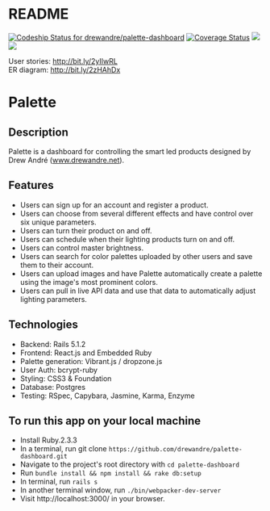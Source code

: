 # README

[ ![Codeship Status for drewandre/palette-dashboard](https://app.codeship.com/projects/1558e670-aa28-0135-20c8-36aeb956401e/status?branch=master)](https://app.codeship.com/projects/256469)    [![Coverage Status](https://coveralls.io/repos/github/drewandre/palette-dashboard/badge.svg?branch=master)](https://coveralls.io/github/drewandre/palette-dashboard?branch=master)    <a href="https://codeclimate.com/github/drewandre/palette-dashboard/maintainability"><img src="https://api.codeclimate.com/v1/badges/2922eba3b2b8516af001/maintainability" /></a>   <a href="https://codeclimate.com/github/drewandre/palette-dashboard/test_coverage"><img src="https://api.codeclimate.com/v1/badges/2922eba3b2b8516af001/test_coverage" /></a>

User stories: http://bit.ly/2yIIwRL</br>
ER diagram: http://bit.ly/2zHAhDx</br>

<h1>Palette</h1>

## Description
Palette is a dashboard for controlling the smart led products designed by Drew André (www.drewandre.net).

## Features
* Users can sign up for an account and register a product.
* Users can choose from several different effects and have control over six unique parameters.
* Users can turn their product on and off.
* Users can schedule when their lighting products turn on and off.
* Users can control master brightness.
* Users can search for color palettes uploaded by other users and save them to their account.
* Users can upload images and have Palette automatically create a palette using the image's most prominent colors.
* Users can pull in live API data and use that data to automatically adjust lighting parameters.

## Technologies
* Backend: Rails 5.1.2
* Frontend: React.js and Embedded Ruby
* Palette generation: Vibrant.js / dropzone.js
* User Auth: bcrypt-ruby 
* Styling: CSS3 & Foundation
* Database: Postgres
* Testing: RSpec, Capybara, Jasmine, Karma, Enzyme

## To run this app on your local machine
* Install Ruby.2.3.3
* In a terminal, run git clone `https://github.com/drewandre/palette-dashboard.git`
* Navigate to the project's root directory with `cd palette-dashboard`
* Run `bundle install && npm install && rake db:setup`
* In terminal, run `rails s`
* In another terminal window, run `./bin/webpacker-dev-server`
* Visit http://localhost:3000/ in your browser.
